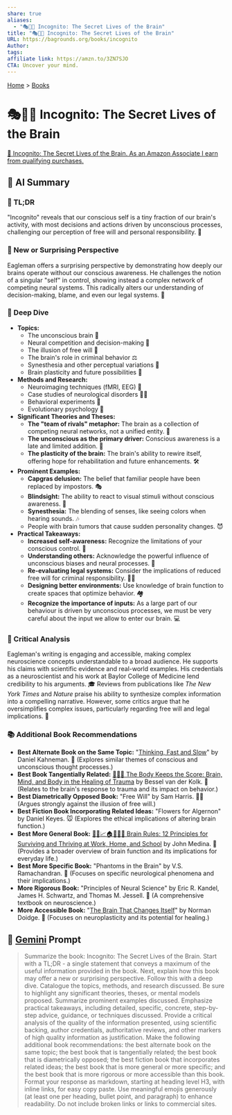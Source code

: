 ```yaml
---
share: true
aliases:
  - "🎭🤫🧠 Incognito: The Secret Lives of the Brain"
title: "🎭🤫🧠 Incognito: The Secret Lives of the Brain"
URL: https://bagrounds.org/books/incognito
Author: 
tags: 
affiliate link: https://amzn.to/3ZN7SJO
CTA: Uncover your mind.
---
```

[Home](../index.md) > [Books](./index.md)  
# 🎭🤫🧠 Incognito: The Secret Lives of the Brain  
[🛒 Incognito: The Secret Lives of the Brain. As an Amazon Associate I earn from qualifying purchases.](https://amzn.to/3ZN7SJO)  
  
## 🤖 AI Summary  
### 🧠 TL;DR  
  
"Incognito" reveals that our conscious self is a tiny fraction of our brain's activity, with most decisions and actions driven by unconscious processes, challenging our perception of free will and personal responsibility. 🤯  
  
### 🤯 New or Surprising Perspective  
  
Eagleman offers a surprising perspective by demonstrating how deeply our brains operate without our conscious awareness. He challenges the notion of a singular "self" in control, showing instead a complex network of competing neural systems. This radically alters our understanding of decision-making, blame, and even our legal systems. 🧐  
  
### 🔬 Deep Dive  
  
* **Topics:**  
    * The unconscious brain 🤫  
    * Neural competition and decision-making 🥊  
    * The illusion of free will 🔮  
    * The brain's role in criminal behavior ⚖️  
    * Synesthesia and other perceptual variations 🌈  
    * Brain plasticity and future possibilities 🚀  
* **Methods and Research:**  
    * Neuroimaging techniques (fMRI, EEG) 📸  
    * Case studies of neurological disorders 🧑‍⚕️  
    * Behavioral experiments 🧪  
    * Evolutionary psychology 🧬  
* **Significant Theories and Theses:**  
    * **The "team of rivals" metaphor:** The brain as a collection of competing neural networks, not a unified entity. 🤝  
    * **The unconscious as the primary driver:** Conscious awareness is a late and limited addition. 🚗  
    * **The plasticity of the brain:** The brain's ability to rewire itself, offering hope for rehabilitation and future enhancements. 🛠️  
* **Prominent Examples:**  
    * **Capgras delusion:** The belief that familiar people have been replaced by impostors. 🎭  
    * **Blindsight:** The ability to react to visual stimuli without conscious awareness. 👀  
    * **Synesthesia:** The blending of senses, like seeing colors when hearing sounds. 🎶  
    * People with brain tumors that cause sudden personality changes. 😈  
* **Practical Takeaways:**  
    * **Increased self-awareness:** Recognize the limitations of your conscious control. 🧘  
    * **Understanding others:** Acknowledge the powerful influence of unconscious biases and neural processes. 🤝  
    * **Re-evaluating legal systems:** Consider the implications of reduced free will for criminal responsibility. 🧑‍⚖️  
    * **Designing better environments:** Use knowledge of brain function to create spaces that optimize behavior. 🏘️  
    * **Recognize the importance of inputs:** As a large part of our behaviour is driven by unconscious processes, we must be very careful about the input we allow to enter our brain. 💻  
  
### 🧐 Critical Analysis  
  
Eagleman's writing is engaging and accessible, making complex neuroscience concepts understandable to a broad audience. He supports his claims with scientific evidence and real-world examples. His credentials as a neuroscientist and his work at Baylor College of Medicine lend credibility to his arguments. 🎓 Reviews from publications like *The New York Times* and *Nature* praise his ability to synthesize complex information into a compelling narrative. However, some critics argue that he oversimplifies complex issues, particularly regarding free will and legal implications. 🤨  
  
### 📚 Additional Book Recommendations  
  
* **Best Alternate Book on the Same Topic:** "[Thinking, Fast and Slow](./thinking-fast-and-slow.md)" by Daniel Kahneman. 🧠 (Explores similar themes of conscious and unconscious thought processes.)  
* **Best Book Tangentially Related:** [🤕🎼🧠 The Body Keeps the Score: Brain, Mind, and Body in the Healing of Trauma](./the-body-keeps-the-score-brain-mind-and-body-in-the-healing-of-trauma.md) by Bessel van der Kolk. 🤕 (Relates to the brain's response to trauma and its impact on behavior.)  
* **Best Diametrically Opposed Book:** "Free Will" by Sam Harris. 🙅‍♂️ (Argues strongly against the illusion of free will.)  
* **Best Fiction Book Incorporating Related Ideas:** "Flowers for Algernon" by Daniel Keyes. 🐭 (Explores the ethical implications of altering brain function.)  
* **Best More General Book:** [🧠💡📈🏠🏢🧑‍🎓 Brain Rules: 12 Principles for Surviving and Thriving at Work, Home, and School](./brain-rules-12-principles-for-surviving-and-thriving-at-work-home-and-school.md) by John Medina. 📝 (Provides a broader overview of brain function and its implications for everyday life.)  
* **Best More Specific Book:** "Phantoms in the Brain" by V.S. Ramachandran. 👻 (Focuses on specific neurological phenomena and their implications.)  
* **More Rigorous Book:** "Principles of Neural Science" by Eric R. Kandel, James H. Schwartz, and Thomas M. Jessell. 📖 (A comprehensive textbook on neuroscience.)  
* **More Accessible Book:** "[The Brain That Changes Itself](./the-brain-that-changes-itself.md)" by Norman Doidge. 🔄 (Focuses on neuroplasticity and its potential for healing.)  
  
## 💬 [Gemini](https://gemini.google.com) Prompt  
> Summarize the book: Incognito: The Secret Lives of the Brain. Start with a TL;DR - a single statement that conveys a maximum of the useful information provided in the book. Next, explain how this book may offer a new or surprising perspective. Follow this with a deep dive. Catalogue the topics, methods, and research discussed. Be sure to highlight any significant theories, theses, or mental models proposed. Summarize prominent examples discussed. Emphasize practical takeaways, including detailed, specific, concrete, step-by-step advice, guidance, or techniques discussed. Provide a critical analysis of the quality of the information presented, using scientific backing, author credentials, authoritative reviews, and other markers of high quality information as justification. Make the following additional book recommendations: the best alternate book on the same topic; the best book that is tangentially related; the best book that is diametrically opposed; the best fiction book that incorporates related ideas; the best book that is more general or more specific; and the best book that is more rigorous or more accessible than this book. Format your response as markdown, starting at heading level H3, with inline links, for easy copy paste. Use meaningful emojis generously (at least one per heading, bullet point, and paragraph) to enhance readability. Do not include broken links or links to commercial sites.
